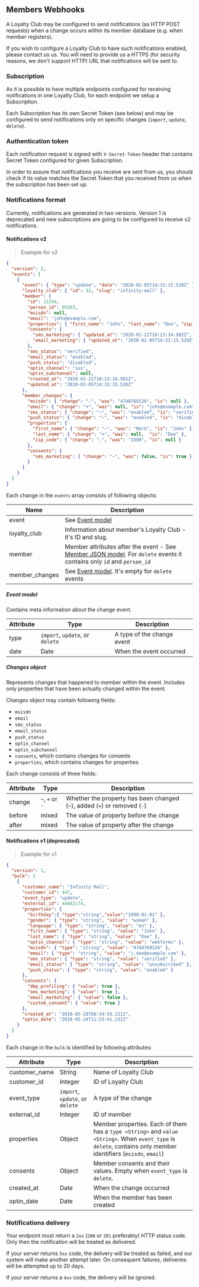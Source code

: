 ## Members Webhooks

A Loyalty Club may be configured to send notifications (as HTTP POST requests) when a change occurs within its member 
database (e.g. when member registers).

If you wish to configure a Loyalty Club to have such notifications enabled, please contact us us.
You will need to provide us a HTTPS (for security reasons, we don't support HTTP) URL that notifications will
be sent to.

### Subscription

As it is possible to have multiple endpoints configured for receiving notifications in one Loyalty Club, for each 
endpoint we setup a Subscription.

Each Subscription has its own Secret Token (see below) and may be configured to send notifications only on specific 
changes (`import`, `update`, `delete`).

### Authentication token

Each notification request is signed with `X-Secret-Token` header that contains Secret Token configured for given 
Subscription.

In order to assure that notifications you receive are sent from us, you should check if its value matches 
the Secret Token that you received from us when the subscription has been set up.

### Notifications format

Currently, notifications are generated in two versions. 
Version 1 is deprecated and new subscriptions are going to be configured to receive v2 notifications.

#### Notifications v2

> Example for v2

```json
{
  "version": 2,
  "events": [
    {
      "event": { "type": "update", "date": "2020-02-05T14:31:15.520Z" },
      "loyalty_club": { "id": 32, "slug": "infinity-mall" },
      "member": {
        "id": 11256,
        "person_id": 89103,
        "msisdn": null,
        "email": "john@example.com",
        "properties": { "first_name": "John", "last_name": "Doe", "zip_code": null },
        "consents": {
          "sms_marketing": { "updated_at": "2020-01-21T10:23:34.982Z", "value": true },
          "email_marketing": { "updated_at": "2020-02-05T14:31:15.520Z", "value": false }
        },
        "sms_status": "verified",
        "email_status": "enabled",
        "push_status": "disabled",
        "optin_channel": "ios",
        "optin_subchannel": null,
        "created_at": "2020-01-21T10:23:34.982Z",
        "updated_at": "2020-02-05T14:31:15.520Z"
      },
      "member_changes": {
        "msisdn": { "change": "-", "was": "4740769126", "is": null },
        "email": { "change": "+", "was": null, "is": "john@example.com" },
        "sms_status": { "change": "~", "was": "enabled", "is": "verified" },
        "push_status": { "change": "~", "was": "enabled", "is": "disabled" },
        "properties": {
          "first_name": { "change": "~", "was": "Mark", "is": "John" },
          "last_name": { "change": "+", "was": null,  "is": "Doe" },
          "zip_code": { "change": "-", "was": "3300", "is": null }
        },
        "consents": {
          "sms_marketing": { "change": "~", "was": false, "is": true }
        }
      }
    }
  ]
}
```

Each change in the `events` array consists of following objects:

Name | Description
---------  | -----------
event | See [Event model](#v2-event)
loyalty_club | Information about member's Loyalty Club - it's ID and slug. 
member  | Member attributes after the event - See [Member JSON model](https://docs.mpc.placewise.com/#introduction36). For `delete` events it contains only `id` and `person_id`
member_changes | See [Event model](#v2-event). It's empty for `delete` events

##### <a name="v2-event"></a> Event model

Contains meta information about the change event. 

Attribute | Type | Description
--------- | --------- | -----------
type | `import`, `update`, or `delete` | A type of the change event
date | Date | When the event occurred

##### <a name="v2-changes"></a> Changes object

Represents changes that happened to member within the event. Includes only properties that have been actually changed
within the event.

Changes object may contain following fields:

  * `msisdn`
  * `email`
  * `sms_status`
  * `email_status`
  * `push_status`
  * `optin_channel`
  * `optin_subchannel`
  * `consents`, which contains changes for consents 
  * `properties`, which contains changes for properties

Each change consists of three fields:

Attribute | Type | Description
--------- | --------- | -----------
change | `~`, `+` or `-` | Whether the property has been changed (`~`), added (`+`) or removed (`-`)
before | mixed | The value of property before the change
after | mixed | The value of property after the change

#### Notifications v1 (deprecated)

> Example for v1

```json
{
  "version": 1,
  "bulk": [
    {
      "customer_name": "Infinity Mall",
      "customer_id": 447,
      "event_type": "update",
      "external_id": 44882174,
      "properties": {
        "birthday":{ "type":"string","value":"1990-01-01" },
        "gender": { "type": "string", "value": "woman" },
        "language": { "type": "string", "value": "en" },
        "first_name": { "type": "string", "value": "John" },
        "last_name": { "type": "string", "value": "Doe" },
        "optin_channel": { "type": "string", "value": "webforms" },
        "msisdn": { "type": "string", "value": "4740769126" },
        "email": { "type": "string", "value": "j.doe@example.com" },
        "sms_status": { "type": "string", "value": "verified" },
        "email_status": { "type": "string", "value": "unsubscribed" },
        "push_status": { "type": "string", "value": "enabled" }
      },
      "consents": {
        "dmp_profiling": { "value": true },
        "sms_marketing": { "value": true },
        "email_marketing": { "value": false },
        "custom_consent": { "value": true }
      },
      "created_at": "2018-05-28T08:34:59.231Z",
      "optin_date": "2018-05-24T11:23:41.231Z"
    }
  ]
}
```

Each change in the `bulk` is identified by following attributes:

Attribute | Type | Description
--------- | --------- | -----------
customer_name | String | Name of Loyalty Club
customer_id | Integer | ID of Loyalty Club
event_type | `import`, `update`, or `delete` | A type of the change
external_id | Integer | ID of member
properties | Object | Member properties. Each of them has a `type <String>` and `value <String>`. When `event_type` is `delete`, contains only member identifiers (`msisdn`, `email`)
consents | Object | Member consents and their values. Empty when `event_type` is `delete`.
created_at | Date | When the change occurred
optin_date | Date | When the member has been created

### Notifications delivery

Your endpoint must return a `2xx` (`200` or `201` preferably) HTTP status code. Only then the notification 
will be treated as delivered.

If your server returns `5xx` code, the delivery will be treated as failed, and our system will make another attempt later.
On consequent failures, deliveries will be attempted up to 20 days.

If your server returns a `4xx` code, the delivery will be ignored.
